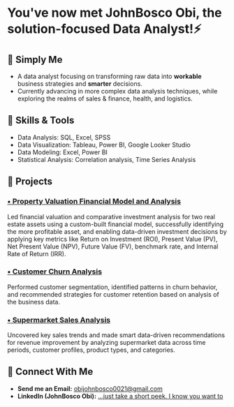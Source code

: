 # You've now met JohnBosco Obi, the solution-focused Data Analyst!⚡

## 🌟 Simply Me
  - A data analyst focusing on transforming raw data into **workable** business strategies and **smarter** decisions. 
  - Currently advancing in more complex data analysis techniques, while exploring the realms of sales & finance, health, and logistics.

## 🔧 Skills & Tools
 - Data Analysis: SQL, Excel, SPSS
 - Data Visualization: Tableau, Power BI, Google Looker Studio
 - Data Modeling: Excel, Power BI
 - Statistical Analysis: Correlation analysis, Time Series Analysis

## 🚀 Projects
### [• Property Valuation Financial Model and Analysis](https://github.com/Gracefullcst/Property_Valuation_Financial_Model)
Led financial valuation and comparative investment analysis for two real estate assets using a custom-built financial model, successfully identifying the more profitable asset, and enabling data-driven investment decisions by applying key metrics like Return on Investment (ROI), Present Value (PV), Net Present Value (NPV), Future Value (FV), benchmark rate, and Internal Rate of Return (IRR). 

### [•  Customer Churn Analysis](https://github.com/Gracefullcst/Customer_Churn_Analysis)
Performed customer segmentation, identified patterns in churn behavior, and recommended strategies for customer retention based on analysis of the business data.

### [• Supermarket Sales Analysis](https://github.com/Gracefullcst/Supermarket_Sales_Analysis)
Uncovered key sales trends and made smart data-driven recommendations for revenue improvement by analyzing supermarket data across time periods, customer profiles, product types, and categories.

<!--
**Gracefullcst/Gracefullcst** is a ✨ _special_ ✨ repository because its `README.md` (this file) appears on your GitHub profile.

Here are some ideas to get you started:

- 🔭 I’m currently working on ...
- 🌱 I’m currently learning ...
- 👯 I’m looking to collaborate on ...
- 🤔 I’m looking for help with ...
- 💬 Ask me about ...
- 📫 How to reach me: ...
- 😄 Pronouns: ...
- ⚡ Fun fact: ...
-->

## 🤝 Connect With Me
 - **Send me an Email:** obijohnbosco0021@gmail.com
 - **LinkedIn (JohnBosco Obi):** [...just take a short peek. I know you want to](https://www.linkedin.com/in/johnbosco-jb-obi)
